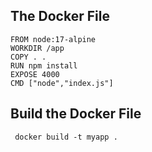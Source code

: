 ## The Docker File
```
FROM node:17-alpine
WORKDIR /app
COPY . .
RUN npm install
EXPOSE 4000
CMD ["node","index.js"]
```

## Build the Docker File
```
 docker build -t myapp .
```

